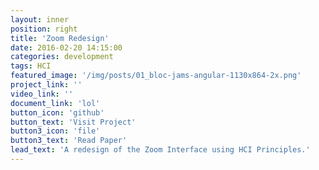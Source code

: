 ```yaml
---
layout: inner
position: right
title: 'Zoom Redesign'
date: 2016-02-20 14:15:00
categories: development
tags: HCI
featured_image: '/img/posts/01_bloc-jams-angular-1130x864-2x.png'
project_link: ''
video_link: ''
document_link: 'lol'
button_icon: 'github'
button_text: 'Visit Project'
button3_icon: 'file'
button3_text: 'Read Paper'
lead_text: 'A redesign of the Zoom Interface using HCI Principles.'
---
```

